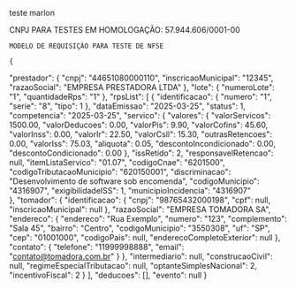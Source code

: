 
teste marlon

CNPJ PARA TESTES EM HOMOLOGAÇÃO: 57.944.606/0001-00
    

    MODELO DE REQUISIÇÃO PARA TESTE DE NFSE

    {
  "prestador": {
    "cnpj": "44651080000110",
    "inscricaoMunicipal": "12345",
    "razaoSocial": "EMPRESA PRESTADORA LTDA"
  },
  "lote": {
    "numeroLote": "1",
    "quantidadeRps": "1"
  },
  "rpsList": [
    {
      "identificacao": {
        "numero": "1",
        "serie": "8",
        "tipo": 1
      },
      "dataEmissao": "2025-03-25",
      "status": 1,
      "competencia": "2025-03-25",
      "servico": {
        "valores": {
          "valorServicos": 1500.00,
          "valorDeducoes": 0.00,
          "valorPis": 9.90,
          "valorCofins": 45.60,
          "valorInss": 0.00,
          "valorIr": 22.50,
          "valorCsll": 15.30,
          "outrasRetencoes": 0.00,
          "valorIss": 75.03,
          "aliquota": 0.05,
          "descontoIncondicionado": 0.00,
          "descontoCondicionado": 0.00
        },
        "issRetido": 2,
        "responsavelRetencao": null,
        "itemListaServico": "01.07",
        "codigoCnae": "6201500",
        "codigoTributacaoMunicipio": "620150001",
        "discriminacao": "Desenvolvimento de software sob encomenda",
        "codigoMunicipio": "4316907",
        "exigibilidadeISS": 1,
        "municipioIncidencia": "4316907"    
      },
      "tomador": {
        "identificacao": {
          "cnpj": "98765432000198",
          "cpf": null,
          "inscricaoMunicipal": null
        },
        "razaoSocial": "EMPRESA TOMADORA SA",
        "endereco": {
          "endereco": "Rua Exemplo",
          "numero": "123",
          "complemento": "Sala 45",
          "bairro": "Centro",
          "codigoMunicipio": "3550308",
          "uf": "SP",
          "cep": "01001000",
          "codigoPais": null,
          "enderecoCompletoExterior": null
        },
        "contato": {
          "telefone": "11999998888",
          "email": "contato@tomadora.com.br"
        }
      },
      "intermediario": null,
      "construcaoCivil": null,
      "regimeEspecialTributacao": null,
      "optanteSimplesNacional": 2,
      "incentivoFiscal": 2
    }
  ],
  "deducoes": [],
  "evento": null
}